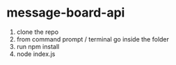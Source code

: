 # message-board-api

1. clone the repo
2. from command prompt / terminal go inside the folder 
3. run npm install
4. node index.js

